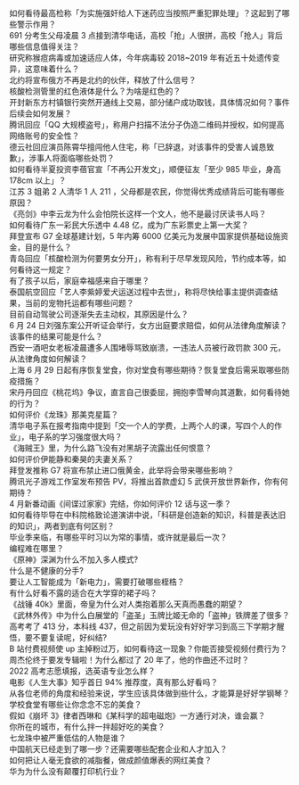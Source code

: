 如何看待最高检称「为实施强奸给人下迷药应当按照严重犯罪处理」？这起到了哪些警示作用？  
691 分考生父母凌晨 3 点接到清华电话，高校「抢」人很拼，高校「抢人」背后哪些信息值得关注？  
研究称猴痘病毒或加速适应人体，今年病毒较 2018~2019 年有近五十处遗传变异，这意味着什么？  
北约将宣布俄方不再是北约的伙伴，释放了什么信号？  
核酸检测管里的红色液体是什么？为啥是红色的？  
开封新东方村镇银行突然开通线上交易，部分储户成功取钱，具体情况如何？事件后续会如何发展？  
腾讯回应「QQ 大规模盗号」，称用户扫描不法分子伪造二维码并授权，如何提高网络账号的安全性？  
德云社回应演员陈霄华擅闯他人住宅，称「已辞退，对该事件的受害人诚恳致歉」，涉事人将面临哪些处罚？  
如何看待半夏投资李蓓官宣「不再公开发文」，顺便征友「至少 985 毕业，身高 178cm 以上」？  
江苏 3 姐弟 2 人清华 1 人 211 ，父母都是农民，你觉得优秀成绩背后可能有哪些原因？  
《亮剑》中李云龙为什么会怕院长这样一个文人，他不是最讨厌读书人吗？  
如何看待广东一彩民大乐透中 4.48 亿，成为广东彩票史上第一大奖？  
拜登宣布 G7 全球基建计划，5 年内筹 6000 亿美元为发展中国家提供基础设施资金，目的是什么？  
青岛回应「核酸检测为何要男女分开」，称有利于尽早发现风险，节约成本等，如何看待这一规定？  
有了孩子以后，家庭幸福感来自于哪里？  
泰国航空回应「艺人李紫婷爱犬运送过程中去世」，称将尽快给事主提供调查结果，当前的宠物托运都有哪些问题？  
目前自动驾驶公司逐渐失去主动权，其原因是什么？  
6 月 24 日刘强东案公开听证会举行，女方出庭要求赔偿，如何从法律角度解读？该事件的结果可能是什么？  
西安一酒吧女老板凌晨遭多人围堵辱骂致崩溃，一违法人员被行政罚款 300 元，从法律角度如何解读？  
上海 6 月 29 日起有序恢复堂食，你对堂食有哪些期待？恢复堂食后需采取哪些防疫措施？  
宋丹丹回应《桃花坞》争议，直言自己很委屈，拥抱李雪琴向其道歉，如何看待她的行为？  
如何评价《龙珠》那美克星篇？  
清华电子系在报考指南中提到「交一个人的学费，上两个人的课，写四个人的作业」，电子系的学习强度很大吗？  
《海贼王》里，为什么路飞没有对黑胡子流露出任何恨意？  
如何评价伊能静和秦昊的夫妻关系？  
拜登发推称 G7 将宣布禁止进口俄黄金，此举将会带来哪些影响？  
腾讯光子游戏工作室发布预告 PV，将推出首款虚幻 5 武侠开放世界新作，你有何期待？  
4 月新番动画《间谍过家家》完结，你如何评价 12 话与这一季？  
如何看待毕导在中科院格致论道演讲中说，「科研是创造新的知识，科普是表达旧的知识」，两者到底有何区别？  
毕业季来临，有哪些平时习以为常的事情，或许就是最后一次？  
编程难在哪里？  
《原神》深渊为什么不加入多人模式?  
什么是不健康的分手?  
要让人工智能成为「新电力」，需要打破哪些桎梏？  
有什么好看不露的适合在大学穿的裙子吗？  
《战锤 40k》里面，帝皇为什么对人类抱着那么天真而愚蠢的期望？  
《武林外传》中为什么白展堂的「盗圣」玉牌比姬无命的「盗神」铁牌差了很多？  
高考考了 413 分，本科线 437，但之前因为爱玩没有好好学习到高三下学期才醒悟，要不要复读呢，好纠结?  
B 站付费视频使 up 主掉粉过万，如何看待这一现象？你能否接受视频付费行为？  
周杰伦终于要发专辑啦！为什么都过了 20 年了，他的作曲还不过时？  
2022 高考志愿填报，选英语专业怎么样？  
电影《人生大事》知乎首日 94% 推荐度，真有那么好看吗？  
从各位老师的角度和经验来说，学生应该具体做到些什么，才能算是好好学钢琴？  
学校食堂有哪些让你念念不忘的美食？  
假如《崩坏 3》律者西琳和《某科学的超电磁炮》一方通行对决，谁会赢？  
你所在的城市，有什么拌一拌超好吃的美食？  
七龙珠中被严重低估的人物是谁？  
中国航天已经走到了哪一步？还需要哪些配套企业和人才加入？  
如何把让人毫无食欲的减脂餐，做成颜值爆表的网红美食？  
华为为什么没有颠覆打印机行业？  
